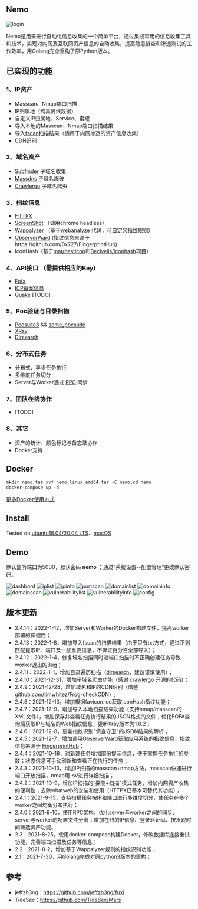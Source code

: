 ## Nemo

<img src="docs/image/index.png" alt="login" />

Nemo是用来进行自动化信息收集的一个简单平台，通过集成常用的信息收集工具和技术，实现对内网及互联网资产信息的自动收集，提高隐患排查和渗透测试的工作效率，用Golang完全重构了原Python版本。




## 已实现的功能

### 1、IP资产

- Masscan、Nmap端口扫描
- IP归属地（纯真离线数据）
- 自定义IP归属地、Service、蜜罐
- 导入本地的Masscan、Nmap端口扫描结果
- 导入[fscan](https://github.com/shadow1ng/fscan)扫描结果（适用于内网渗透的资产信息收集）
- CDN识别

### 2、域名资产

- [Subfinder](https://github.com/projectdiscovery/subfinder) 子域名收集
- [Massdns](https://github.com/blechschmidt/massdns) 子域名爆破
- [Crawlergo](https://github.com/Qianlitp/crawlergo) 子域名爬虫

### 3、指纹信息

- [HTTPX](https://github.com/projectdiscovery/httpx) 
- [ScreenShot](https://github.com/chromedp/chromedp) （调用chrome headless）
- [Wappalyzer](https://github.com/AliasIO/Wappalyzer) （基于[webanalyze](https://github.com/rverton/webanalyze) 代码，可[自定义指纹规则](thirdparty/wappalyzer/technologies_custom.json)）
- [ObserverWard](https://github.com/0x727/ObserverWard_0x727)  (指纹信息来源于https://github.com/0x727/FingerprintHub)
- IconHash（基于[mat/besticon](github.com/mat/besticon)和[Becivells/iconhash](github.com/Becivells/iconhash)项目）


### 4、API接口 （需提供相应的Key)

- [Fofa](https://fofa.so/) 
- [ICP备案信息](http://icp.chinaz.com/) 
- [Quake](https://quake.360.cn) [TODO]

### 5、Poc验证与目录扫描

- [Pocsuite3](https://github.com/knownsec/pocsuite3)  && [some_pocsuite](https://github.com/hanc00l/some_pocsuite) 
- [XRay](https://github.com/chaitin/xray)
- [Dirsearch](https://github.com/evilsocket/dirsearch)

### 6、分布式任务

- 分布式、异步任务执行
- 多维度任务切分
- Server与Worker通过 [RPC](https://github.com/smallnest/rpcx) 同步


### 7、团队在线协作

- [TODO]

### 8、其它

- 资产的统计、颜色标记与备忘录协作
- Docker支持

## Docker

```shell
mkdir nemo;tar xvf nemo_linux_amd64.tar -C nemo;cd nemo
docker-compose up -d
```

[更多Docker使用方式](docs/docker.md)



## Install

Tested on [ubuntu18.04/20.04 LTS](docs/install_linux.md)、[macOS](docs/install_mac.md)



## Demo

默认监听端口为5000，默认密码 **nemo** ；通过“系统设置--配置管理”更改默认密码。

<img src="docs/image/dashboard.png" alt="dashbord"  />

<img src="docs/image/iplist.png" alt="iplist"  />

<img src="docs/image/ipinfo.png" alt="ipinfo"  />

<img src="docs/image/portscan.png" alt="portscan"  />

<img src="docs/image/domainlist.png" alt="domainlist"  />

<img src="docs/image/domaininfo.png" alt="domaininfo"  />

<img src="docs/image/domainscan.png" alt="domainscan"  />

<img src="docs/image/vulnerabilitylist.png" alt="vulnerabilitylist"  />

<img src="docs/image/vulnerabilityinfo.png" alt="vulnerabilityinfo"  />

<img src="docs/image/config.png" alt="config"  />



## 版本更新

- 2.4.14：2022-1-12，增加Server和Worker的Docker构建文件，提高worker部署的伸缩性；
- 2.4.13：2022-1-8，增加导入fscan的扫描结果（由于只有txt方式，通过正则匹配提取IP、端口及一些重要信息，不保证百分百全部导入）；
- 2.4.12：2022-1-4，修复域名扫描同时进端口扫描时不正确创建任务导致worker退出的Bug；
- 2.4.11：2022-1-1，增加目录遍历扫描（[dirsearch](https://github.com/evilsocket/dirsearch)，建议谨慎使用）；
- 2.4.10：2021-12-31，增加子域名爬虫功能（感谢 [crawlergo](https://github.com/Qianlitp/crawlergo) 开源的代码）；
- 2.4.9：2021-12-28，增加域名和IP的CDN识别（借鉴 [github.com/timwhitez/Frog-checkCDN](https://www.github.com/timwhitez/Frog-checkCDN)）;
- 2.4.8：2021-12-13，增加根据favicon.ico获取IconHash指纹功能；
- 2.4.7：2021-12-9，增加导入本地扫描结果功能（支持nmap/masscan的XML文件），增加保存并查看任务执行结果的JSON格式的文件；优化FOFA查询后获取IP与域名的Web指纹信息；更新Xray版本为1.8.2；
- 2.4.6：2021-12-8，更新指纹识别\"侦查守卫\"的JSON结果的解析；
- 2.4.5：2021-12-7，增加调用ObserverWard获取应用系统的指纹信息，指纹信息来源于 [FingerprintHub](https://github.com/0x727/FingerprintHub)；
- 2.4.4：2021-10-18，对新建任务增加部份提示信息，便于掌握任务执行的参数；状态信息可手动刷新和查看正在执行的任务；
- 2.4.3：2021-10-13，增加IP扫描的masscan+nmap方法，masscan快速进行端口开放扫描，nmap用-sV进行详细扫描；
- 2.4.2：2021-10-9，增加IP扫描的“探测+扫描”模式任务，增加内网资产收集的便利性；去除whatweb的安装和使用（HTTPX已基本可替代其功能）；
- 2.4.1：2021-9-15，支持扫描任务按IP和端口进行多维度切分，使任务在多个worker之间均衡分布执行；
- 2.4.0：2021-9-10，使用RPC架构，优化server与worker之间的同步、server与worker的配置文件分离；增加在线的IP信息、登录验证码、按发现时间筛选资产功能。
- 2.3：2021-8-25，使用docker-compose构建Docker，修改数据库连接重试功能，完善端口扫描及任务等信息；
- 2.2：2021-8-2，增加基于Wappalyzer规则的指纹识别功能；
- 2.1：2021-7-30，用Golang完成对原python3版本的重构；



## 参考

- jeffzh3ng：https://github.com/jeffzh3ng/fuxi
- TideSec：https://github.com/TideSec/Mars